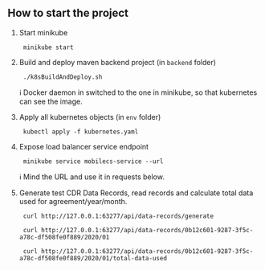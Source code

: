 ## How to start the project

1. Start minikube

        minikube start

1. Build and deploy maven backend project (in `backend` folder)

        ./k8sBuildAndDeploy.sh

    :information_source: Docker daemon in switched to the one in minikube, so that kubernetes can see the image.

1. Apply all kubernetes objects (in `env` folder)

        kubectl apply -f kubernetes.yaml

1. Expose load balancer service endpoint

        minikube service mobilecs-service --url
    
    :information_source: Mind the URL and use it in requests below.

1. Generate test CDR Data Records, read records and calculate total data used for agreement/year/month.

        curl http://127.0.0.1:63277/api/data-records/generate
        
        curl http://127.0.0.1:63277/api/data-records/0b12c601-9287-3f5c-a78c-df508fe0f889/2020/01

        curl http://127.0.0.1:63277/api/data-records/0b12c601-9287-3f5c-a78c-df508fe0f889/2020/01/total-data-used        

